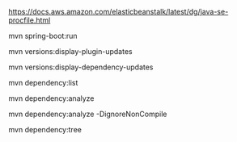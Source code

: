 https://docs.aws.amazon.com/elasticbeanstalk/latest/dg/java-se-procfile.html

mvn spring-boot:run

mvn versions:display-plugin-updates

mvn versions:display-dependency-updates

mvn dependency:list

mvn dependency:analyze

mvn dependency:analyze -DignoreNonCompile

mvn dependency:tree